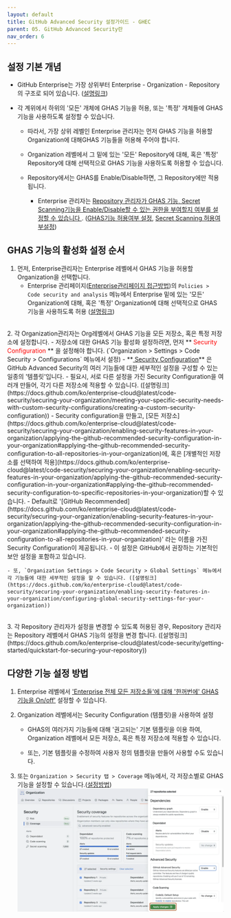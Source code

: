 ```yaml
---
layout: default
title: GitHub Advanced Security 설정가이드 - GHEC
parent: 05. GitHub Advanced Security란
nav_order: 6
---
```


## 설정 기본 개념

 - GitHub Enterprise는 가장 상위부터 Enterprise - Organization - Repository의 구조로 되어 있습니다. ([설명링크](../Ch1.GitHub이란/GitHub의%20기본개념,용어설명.md))

- 각 계위에서 하위의 '모든' 개체에 GHAS 기능을 허용, 또는 '특정' 개체들에 GHAS 기능을 사용하도록 설정할 수 있습니다.  
  - 따라서, 가장 상위 레벨인 Enterprise 관리자는 먼저 GHAS 기능을 허용할 Organization에 대해GHAS 기능들을 허용해 주어야 합니다. 

  - Organization 레벨에서 그 밑에 있는 '모든' Repository에 대해, 혹은 '특정' Repository에 대해 선택적으로 GHAS 기능을 사용하도록 허용할 수 있습니다.

  - Repository에서는 GHAS를 Enable/Disable하면, 그 Repository에만 적용됩니다.
    * Enterprise 관리자는 <U> Repository 관리자가 GHAS 기능, Secret Scanning기능을 Enable/Disable할 수 있는 권한을 부여할지 여부를 설정할 수 있습니다 </U>. ([GHAS기능 허용여부 설정](https://docs.github.com/en/enterprise-cloud@latest/admin/enforcing-policies/enforcing-policies-for-your-enterprise/enforcing-policies-for-code-security-and-analysis-for-your-enterprise#enforcing-a-policy-to-manage-the-use-of-github-advanced-security-features-in-your-enterprises-repositories), [Secret Scanning 허용여부설정](https://docs.github.com/en/enterprise-cloud@latest/admin/enforcing-policies/enforcing-policies-for-your-enterprise/enforcing-policies-for-code-security-and-analysis-for-your-enterprise#enforcing-a-policy-to-manage-the-use-of-secret-scanning-in-your-enterprises-repositories))

## GHAS 기능의 활성화 설정 순서

1. 먼저, Enterprise관리자는 Enterprise 레벨에서 GHAS 기능을 허용할 Organization을 선택합니다.
   - Enterprise 관리페이지([Enterprise관리페이지 접근방법](../Ch2.Enterprise_account/Enterprise_account.md))의 `Policies > Code security and analysis` 메뉴에서 Enterprise 밑에 있는 '모든' Organization에 대해, 혹은 '특정' Organization에 대해 선택적으로 GHAS 기능을 사용하도록 허용 ([설명링크](https://docs.github.com/ko/enterprise-cloud@latest/admin/enforcing-policies/enforcing-policies-for-your-enterprise/enforcing-policies-for-code-security-and-analysis-for-your-enterprise#%EC%97%94%ED%84%B0%ED%94%84%EB%9D%BC%EC%9D%B4%EC%A6%88-%EC%A1%B0%EC%A7%81%EC%97%90%EC%84%9C-github-advanced-security%EC%9D%84%EB%A5%BC-%EC%82%AC%EC%9A%A9%ED%95%98%EA%B8%B0-%EC%9C%84%ED%95%9C-%EC%A0%95%EC%B1%85-%EC%A0%81%EC%9A%A9))
<br>
2. 각 Organization관리자는 Org레벨에서 GHAS 기능을 모든 저장소, 혹은 특정 저장소에 설정합니다.
    - 저장소에 대한 GHAS 기능 활성화 설정하려면, 먼저 **<span style="color:red"> Security Configuration </span>** 을 설정해야 합니다. (`Organization > Settings > Code Security > Configurations` 메뉴에서 설정)
    - **<U> Security Configuration</U>** 은 GitHub Advanced Security의 여러 기능들에 대한 세부적인 설정을 구성할 수 있는 일종의 '템플릿'입니다. 
    - 필요시, 서로 다른 설정을 가진 Security Configuration을 여러개 만들어, 각기 다른 저장소에 적용할 수 있습니다. ([설명링크](https://docs.github.com/ko/enterprise-cloud@latest/code-security/securing-your-organization/meeting-your-specific-security-needs-with-custom-security-configurations/creating-a-custom-security-configuration))
    - Security configuration을 만들고, [모든 저장소](https://docs.github.com/ko/enterprise-cloud@latest/code-security/securing-your-organization/enabling-security-features-in-your-organization/applying-the-github-recommended-security-configuration-in-your-organization#applying-the-github-recommended-security-configuration-to-all-repositories-in-your-organization)에, 혹은 [개별적인 저장소를 선택하여 적용](https://docs.github.com/ko/enterprise-cloud@latest/code-security/securing-your-organization/enabling-security-features-in-your-organization/applying-the-github-recommended-security-configuration-in-your-organization#applying-the-github-recommended-security-configuration-to-specific-repositories-in-your-organization)할 수 있습니다.
    - Default로 '[GitHub Recommended](https://docs.github.com/ko/enterprise-cloud@latest/code-security/securing-your-organization/enabling-security-features-in-your-organization/applying-the-github-recommended-security-configuration-in-your-organization#applying-the-github-recommended-security-configuration-to-all-repositories-in-your-organization)' 라는 이름을 가진 Security Configuration이 제공됩니다. 
      - 이 설정은 GitHub에서 권장하는 기본적인 보안 설정을 포함하고 있습니다.

    - 또, `Organization Settings > Code Security > Global Settings` 메뉴에서 각 기능들에 대한 세부적인 설정을 할 수 있습니다. ([설명링크](https://docs.github.com/ko/enterprise-cloud@latest/code-security/securing-your-organization/enabling-security-features-in-your-organization/configuring-global-security-settings-for-your-organization))
<br>
3. 각 Repository 관리자가 설정을 변경할 수 있도록 허용된 경우, Repository 관리자는 Repository 레벨에서 GHAS 기능의 설정을 변경 합니다. ([설명링크](https://docs.github.com/ko/enterprise-cloud@latest/code-security/getting-started/quickstart-for-securing-your-repository))


## 다양한 기능 설정 방법

1. Enterprise 레벨에서 ['Enterprise 전체 모든 저장소들'에 대해 '한꺼번에' GHAS 기능을 On/off'](https://docs.github.com/en/enterprise-cloud@latest/admin/managing-code-security/managing-github-advanced-security-for-your-enterprise/managing-github-advanced-security-features-for-your-enterprise#managing-advanced-security-features:~:text=on%20your%20repository.-,Managing%20Advanced%20Security%20features,-Note%3A%20If) 설정할 수 있습니다. 
  

2. Organization 레벨에서는 Security Configuration (템플릿)을 사용하여 설정

   - GHAS의 여러가지 기능들에 대해 '권고되는' 기본 템플릿을 이용 하여, Organization 레벨에서 모든 저장소, 혹은 특정 저장소에 적용할 수 있습니다. 

   - 또는, 기본 템플릿을 수정하여 사용자 정의 템플릿을 만들어 사용할 수도 있습니다.

3. 또는 `Organization > Security 탭 > Coverage` 메뉴에서, 각 저장소별로 GHAS 기능을 설정할 수 있습니다.([설정방법](https://docs.github.com/ko/enterprise-cloud@latest/code-security/security-overview/enabling-security-features-for-multiple-repositories#enabling-security-features-for-multiple-repositories))
  ![image](./img/security-coverage-view-multi-repo-side-panel.png)



